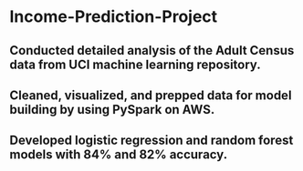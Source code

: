 # Income-Prediction-Project

## Conducted detailed analysis of the Adult Census data from UCI machine learning repository. 
## Cleaned, visualized, and prepped data for model building by using PySpark on AWS.
## Developed logistic regression and random forest models with 84% and 82% accuracy. 
